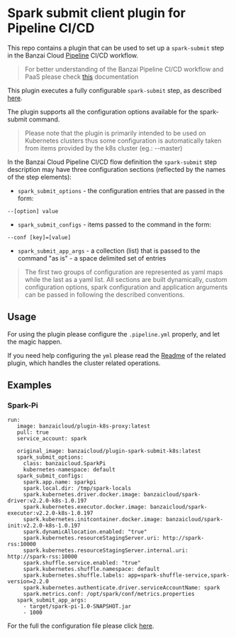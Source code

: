 # Spark submit client plugin for Pipeline CI/CD

This repo contains a plugin that can be used to set up a `spark-submit` step in the Banzai Cloud [Pipeline](https://github.com/banzaicloud/pipeline) CI/CD workflow.

>For better understanding of the Banzai Pipeline CI/CD workflow and PaaS please check [this](https://github.com/banzaicloud/pipeline/README.md) documentation

This plugin executes a fully configurable `spark-submit` step, as described [here](https://spark.apache.org/docs/latest/submitting-applications.html).

The plugin supports all the configuration options available for the spark-submit command.
> Please note that the plugin is primarily intended to be used on Kubernetes clusters thus some configuration is automatically taken from items provided by the k8s cluster (eg.: --master)

In the Banzai Cloud Pipeline CI/CD flow definition the `spark-submit` step description may have three configuration sections (reflected by the names of the step elements):

 * `spark_submit_options` - the configuration entries that are passed in the form:
```
--[option] value
```

*  `spark_submit_configs` - items passed to the command in the form:
```
--conf [key]=[value]
```

* `spark_submit_app_args` - a collection (list) that is passed to the command "as is" - a space delimited set of entries

>The first two groups of configuration are represented as yaml maps while the last as a yaml list.
All sections are built dynamically, custom configuration options, spark configuration and application arguments can be passed in following the described conventions.

## Usage

For using the plugin please configure the `.pipeline.yml` properly, and let the magic happen.

If you need help configuring the `yml` please read the [Readme](https://github.com/banzaicloud/drone-plugin-pipeline-client) of the related plugin, which handles the cluster related operations.


## Examples

### Spark-Pi

```
run:
   image: banzaicloud/plugin-k8s-proxy:latest
   pull: true
   service_account: spark

   original_image: banzaicloud/plugin-spark-submit-k8s:latest
   spark_submit_options:
     class: banzaicloud.SparkPi
     kubernetes-namespace: default
   spark_submit_configs:
     spark.app.name: sparkpi
     spark.local.dir: /tmp/spark-locals
     spark.kubernetes.driver.docker.image: banzaicloud/spark-driver:v2.2.0-k8s-1.0.197
     spark.kubernetes.executor.docker.image: banzaicloud/spark-executor:v2.2.0-k8s-1.0.197
     spark.kubernetes.initcontainer.docker.image: banzaicloud/spark-init:v2.2.0-k8s-1.0.197
     spark.dynamicAllocation.enabled: "true"
     spark.kubernetes.resourceStagingServer.uri: http://spark-rss:10000
     spark.kubernetes.resourceStagingServer.internal.uri: http://spark-rss:10000
     spark.shuffle.service.enabled: "true"
     spark.kubernetes.shuffle.namespace: default
     spark.kubernetes.shuffle.labels: app=spark-shuffle-service,spark-version=2.2.0
     spark.kubernetes.authenticate.driver.serviceAccountName: spark
     spark.metrics.conf: /opt/spark/conf/metrics.properties
   spark_submit_app_args:
     - target/spark-pi-1.0-SNAPSHOT.jar
     - 1000
```
For the full the configuration file please click [here](https://raw.githubusercontent.com/lpuskas/spark-pi-example/master/.pipeline.yml.gke.template).
